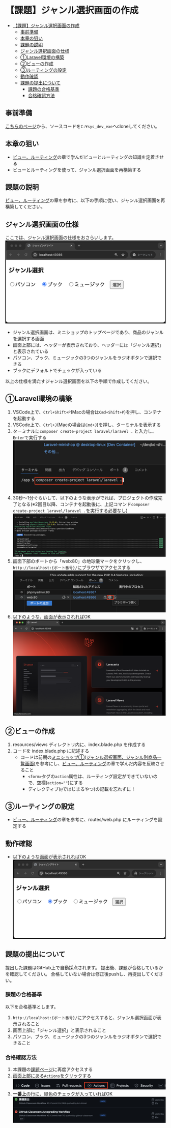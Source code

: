 ﻿# 【課題】ジャンル選択画面の作成

- [【課題】ジャンル選択画面の作成](#課題ジャンル選択画面の作成)
  - [事前準備](#事前準備)
  - [本章の狙い](#本章の狙い)
  - [課題の説明](#課題の説明)
  - [ジャンル選択画面の仕様](#ジャンル選択画面の仕様)
  - [①Laravel環境の構築](#laravel環境の構築)
  - [②ビューの作成](#ビューの作成)
  - [③ルーティングの設定](#ルーティングの設定)
  - [動作確認](#動作確認)
  - [課題の提出について](#課題の提出について)
    - [課題の合格基準](#課題の合格基準)
    - [合格確認方法](#合格確認方法)

## 事前準備

[こちらのページ](https://classroom.github.com/a/rD3Wg66b)から、ソースコードを`C:¥sys_dev_exe`へcloneしてください。

## 本章の狙い

- [ビュー、ルーティング](../shop_index/README.md)の章で学んだビューとルーティングの知識を定着させる
- ビューとルーティングを使って、ジャンル選択画面を再構築する

## 課題の説明

[ビュー、ルーティング](../shop_index/README.md)の章を参考に、以下の手順に従い、ジャンル選択画面を再構築してください。

## ジャンル選択画面の仕様

ここでは、ジャンル選択画面の仕様をおさらいします。<br>
![](./images/index.png)

- ジャンル選択画面は、ミニショップのトップページであり、商品のジャンルを選択する画面
- 画面上部には、ヘッダーが表示されており、ヘッダーには「ジャンル選択」と表示されている
- パソコン、ブック、ミュージックの3つのジャンルをラジオボタンで選択できる
- ブックにデフォルトでチェックが入っている

以上の仕様を満たすジャンル選択画面を以下の手順で作成してください。

## ①Laravel環境の構築

1. VSCode上で、`Ctrl+Shift+P`(Macの場合は`Cmd+Shift+P`)を押し、コンテナを起動する
2. VSCode上で、`Ctrl+J`(Macの場合は`Cmd+J`)を押し、ターミナルを表示する
3. ターミナルに`composer create-project laravel/laravel .` と入力し、`Enter`で実行する<br>
   ![](./images/composer_command_1.png)
4. 30秒〜1分ぐらいして、以下のような表示がでれば、プロジェクトの作成完了となる(※2回目以降、コンテナを起動後に、上記コマンド`composer create-project laravel/laravel .`を実行する必要なし)<br>
   ![](./images/composer_command_2.png)
5. 画面下部のポートから「web:80」の地球儀マークをクリックし、`http://localhost:{ポート番号}/`にブラウザでアクセスする<br>
   ![](./images/port_click.png)
6. 以下のような、画面が表示されればOK<br>
   ![](./images/welcome_page.png)

## ②ビューの作成

1. resources/views ディレクトリ内に、index.blade.php を作成する
2. コードを index.blade.php に記述する
   - コードは前期の[ミニショップ①(ジャンル選択画面、ジャンル別商品一覧画面)](https://2024web1.github.io/web_app_dev/ec-site-i/)を参考にし、[ビュー、ルーティング](../shop_index/README.md)の章で学んだ内容を反映させること
     - `<form>`タグの`action`属性は、ルーティング設定ができていないので、空欄(`action=""`)にする
     - ディレクティブ(`@`ではじまるやつ)の記載を忘れずに！

## ③ルーティングの設定

- [ビュー、ルーティング](../shop_index/README.md)の章を参考に、routes/web.php にルーティングを設定する

## 動作確認

- 以下のような画面が表示されればOK<br>
   ![](./images/index.png)

## 課題の提出について

提出した課題はGitHub上で自動採点されます。
提出後、課題が合格しているかを確認してください。
合格していない場合は修正後pushし、再提出してください。

### 課題の合格基準

以下を合格基準とします。

1. `http://localhost:{ポート番号}/`にアクセスすると、ジャンル選択画面が表示されること
2. 画面上部に「ジャンル選択」と表示されること
3. パソコン、ブック、ミュージックの3つのジャンルをラジオボタンで選択できること

### 合格確認方法

1. 本課題の[課題ページ](https://classroom.github.com/a/rD3Wg66b)に再度アクセスする
2. 画面上部にある`Actions`をクリックする<br>
![](./images/acions.png)
3. **一番上**の行に、緑色のチェックが入っていればOK<br>
![](./images/pass.png)
